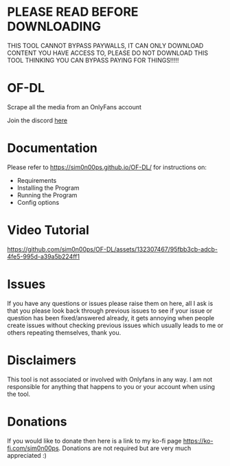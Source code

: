 # PLEASE READ BEFORE DOWNLOADING
THIS TOOL CANNOT BYPASS PAYWALLS, IT CAN ONLY DOWNLOAD CONTENT YOU HAVE ACCESS TO, PLEASE DO NOT DOWNLOAD THIS TOOL THINKING YOU CAN BYPASS PAYING FOR THINGS!!!!!

# OF-DL
Scrape all the media from an OnlyFans account

Join the discord [here](https://discord.com/invite/6bUW8EJ53j)

# Documentation
Please refer to https://sim0n00ps.github.io/OF-DL/ for instructions on:
- Requirements
- Installing the Program
- Running the Program
- Config options

# Video Tutorial




https://github.com/sim0n00ps/OF-DL/assets/132307467/95fbb3cb-adcb-4fe5-995d-a39a5b224ff1





# Issues
If you have any questions or issues please raise them on here, all I ask is that you please look back through previous issues to see if your issue or question has been fixed/answered already, it gets annoying when people create issues without checking previous issues which usually leads to me or others repeating themselves, thank you.

# Disclaimers
This tool is not associated or involved with Onlyfans in any way.
I am not responsible for anything that happens to you or your account when using the tool.

# Donations
If you would like to donate then here is a link to my ko-fi page https://ko-fi.com/sim0n00ps. Donations are not required but are very much appreciated :)
